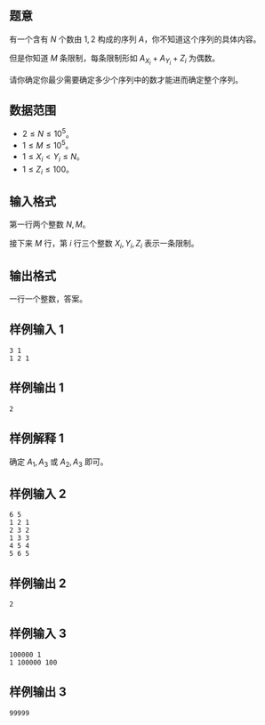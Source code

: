 ## 题意

有一个含有 $N$ 个数由 $1,2$ 构成的序列 $A$，你不知道这个序列的具体内容。

但是你知道 $M$ 条限制，每条限制形如 $A_{X_i}+A_{Y_i}+Z_i$ 为偶数。

请你确定你最少需要确定多少个序列中的数才能进而确定整个序列。

## 数据范围

- $2\le N\le10^5$。
- $1\le M\le10^5$。
- $1\le X_i< Y_i\le N$。
- $1\le Z_i\le 100$。

## 输入格式

第一行两个整数 $N,M$。

接下来 $M$ 行，第 $i$ 行三个整数 $X_i,Y_i,Z_i$ 表示一条限制。

## 输出格式

一行一个整数，答案。

## 样例输入 1

```
3 1
1 2 1
```

## 样例输出 1

```
2
```

## 样例解释 1

确定 $A_1,A_3$ 或 $A_2,A_3$ 即可。

## 样例输入 2

```
6 5
1 2 1
2 3 2
1 3 3
4 5 4
5 6 5
```

## 样例输出 2

```
2
```

## 样例输入 3

```
100000 1
1 100000 100
```

## 样例输出 3

```
99999
```

